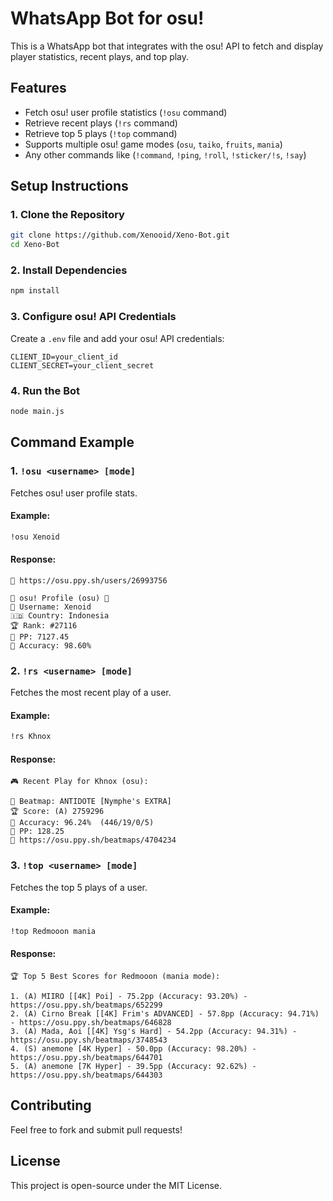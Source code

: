 # WhatsApp Bot for osu!

This is a WhatsApp bot that integrates with the osu! API to fetch and display player statistics, recent plays, and top play.

## Features
- Fetch osu! user profile statistics (`!osu` command)
- Retrieve recent plays (`!rs` command)
- Retrieve top 5 plays (`!top` command)
- Supports multiple osu! game modes (`osu`, `taiko`, `fruits`, `mania`)
- Any other commands like (`!command`, `!ping`, `!roll`, `!sticker/!s`, `!say`)

## Setup Instructions

### 1. Clone the Repository
```bash
git clone https://github.com/Xenooid/Xeno-Bot.git
cd Xeno-Bot
```

### 2. Install Dependencies
```bash
npm install 
```

### 3. Configure osu! API Credentials
Create a `.env` file and add your osu! API credentials:
```env
CLIENT_ID=your_client_id
CLIENT_SECRET=your_client_secret
```

### 4. Run the Bot
```bash
node main.js
```

## Command Example

### 1. `!osu <username> [mode]`
Fetches osu! user profile stats.
#### Example:
```bash
!osu Xenoid
```
#### Response:
```
🔗 https://osu.ppy.sh/users/26993756

🎵 osu! Profile (osu) 🎵
👤 Username: Xenoid
🇮🇩 Country: Indonesia
🏆 Rank: #27116
💯 PP: 7127.45
🎯 Accuracy: 98.60%
```

### 2. `!rs <username> [mode]`
Fetches the most recent play of a user.
#### Example:
```bash
!rs Khnox
```
#### Response:
```
🎮 Recent Play for Khnox (osu):

🎵 Beatmap: ANTIDOTE [Nymphe's EXTRA]
🏆 Score: (A) 2759296
🎯 Accuracy: 96.24%  (446/19/0/5)
💯 PP: 128.25
🔗 https://osu.ppy.sh/beatmaps/4704234
```

### 3. `!top <username> [mode]`
Fetches the top 5 plays of a user.
#### Example:
```bash
!top Redmooon mania
```
#### Response:
```
🏆 Top 5 Best Scores for Redmooon (mania mode):

1. (A) MIIRO [[4K] Poi] - 75.2pp (Accuracy: 93.20%) - https://osu.ppy.sh/beatmaps/652299
2. (A) Cirno Break [[4K] Frim's ADVANCED] - 57.8pp (Accuracy: 94.71%) - https://osu.ppy.sh/beatmaps/646828
3. (A) Mada, Aoi [[4K] Ysg's Hard] - 54.2pp (Accuracy: 94.31%) - https://osu.ppy.sh/beatmaps/3748543
4. (S) anemone [4K Hyper] - 50.0pp (Accuracy: 98.20%) - https://osu.ppy.sh/beatmaps/644701
5. (A) anemone [7K Hyper] - 39.5pp (Accuracy: 92.62%) - https://osu.ppy.sh/beatmaps/644303
```

## Contributing
Feel free to fork and submit pull requests!

## License
This project is open-source under the MIT License.


